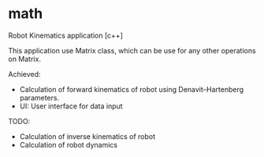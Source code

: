 # math
Robot Kinematics application [c++]

This application use Matrix class, which can be use for any other operations on Matrix.

Achieved:
- Calculation of forward kinematics of robot using Denavit–Hartenberg parameters.
- UI: User interface for data input

TODO:
- Calculation of inverse kinematics of robot
- Calculation of robot dynamics
